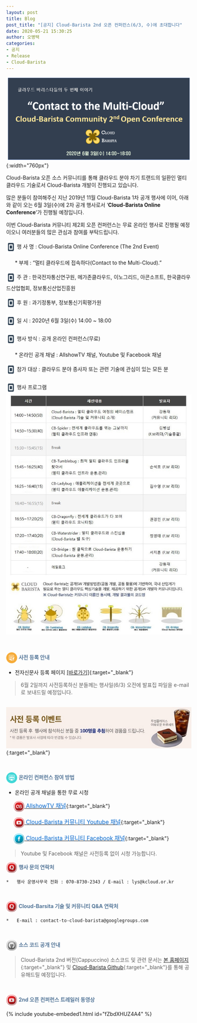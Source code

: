 ```yaml
---
layout: post
title: Blog
post_title: "[공지] Cloud-Barista 2nd 오픈 컨퍼런스(6/3, 수)에 초대합니다"
date: 2020-05-21 15:30:25
author: 오병택
categories: 
- 공지
- Release
- Cloud-Barista
---
```


![Alt text](/assets/img/blog/2nd-conference/leaflet-haeder.png){:width="760px"}

Cloud-Barista 오픈 소스 커뮤니티를 통해 클라우드 분야 차기 트랜드의 일환인 멀티 클라우드 기술로서 Cloud-Barista 개발이 진행되고 있습니다.
<BR>

많은 분들이 참여해주신 지난 2019년 11월 Cloud-Barista 1차 공개 행사에 이어, 아래와 같이 오는 6월 3일(수)에 2차 공개 행사로서 ‘**Cloud-Barista Online Conference**‘가 진행될 예정입니다.

이번 Cloud-Barista 커뮤니티 제2회 오픈 컨퍼런스는 무료 온라인 행사로 진행될 예정이오니
여러분들의 많은 관심과 참여를 부탁드립니다.
<!--more-->

<img src="/assets/img/blog/2nd-conference/square_payment_icon_132877.png" width="25" height="35" style="border:0px;vertical-align:middle"> 행 사 명 : Cloud-Barista Online Conference (The 2nd Event)

&nbsp;&nbsp;&nbsp;&nbsp;&nbsp;&nbsp;* 부제 : “멀티 클라우드에 접속하다(Contact to the Multi-Cloud).”

<img src="/assets/img/blog/2nd-conference/square_payment_icon_132877.png" width="25" height="35" style="border:0px;vertical-align:middle"> 주   관 : 한국전자통신연구원, 메가존클라우드, 이노그리드, 아콘소프트, 한국클라우드산업협회, 정보통신산업진흥원

<img src="/assets/img/blog/2nd-conference/square_payment_icon_132877.png" width="25" height="35" style="border:0px;vertical-align:middle"> 후   원 : 과기정통부, 정보통신기획평가원

<img src="/assets/img/blog/2nd-conference/square_payment_icon_132877.png" width="25" height="35" style="border:0px;vertical-align:middle"> 일   시 : 2020년 6월 3일(수) 14:00 ~ 18:00

<img src="/assets/img/blog/2nd-conference/square_payment_icon_132877.png" width="25" height="35" style="border:0px;vertical-align:middle"> 행사 방식 : 공개 온라인 컨퍼런스(무료)

&nbsp;&nbsp;&nbsp;&nbsp;&nbsp;&nbsp;* 온라인 공개 채널 : AllshowTV 채널, Youtube 및 Facebook 채널

<img src="/assets/img/blog/2nd-conference/square_payment_icon_132877.png" width="25" height="35" style="border:0px;vertical-align:middle"> 참가 대상 : 클라우드 분야 종사자 또는 관련 기술에 관심이 있는 모든 분 

<img src="/assets/img/blog/2nd-conference/square_payment_icon_132877.png" width="25" height="35" style="border:0px;vertical-align:middle"> 행사 프로그램<BR>
![Alt text](/assets/img/blog/2nd-conference/barista_edm_01-edited2-cut2.jpg)

<BR>

<span style="color:#557799"><img src="/assets/img/blog/2nd-conference/paper-pencil_icon-icons.com_52928.png" width="30" height="30" style="border:0px;vertical-align:middle">
 **사전 등록 안내**</span>

-	전자신문사 등록 페이지 [[바로가기]](http://www.allshowtv.com/member/index.html?idx=199 "전자신문사 등록 페이지"){:target="_blank"}

   > 6월 2일까지 사전등록하신 분들께는 행사일(6/3) 오전에 발표집 파일을 e-mail로 보내드릴 예정입니다.

&nbsp;&nbsp;&nbsp;&nbsp;&nbsp;&nbsp;[![Alt text](/assets/img/blog/2nd-conference/barista_edm_02-cut2-resized.jpg)](http://www.allshowtv.com/member/index.html?idx=199){:target="_blank"}

<BR>

<span style="color:#557799"><img src="/assets/img/blog/2nd-conference/screen_icon-icons.com_52924.png" width="30" height="30" style="border:0px;vertical-align:middle">
**온라인 컨퍼런스 참여 방법**</span>

-	온라인 공개 채널을 통한 무료 시청


&nbsp;&nbsp;&nbsp;&nbsp;
    [<img src="/assets/img/blog/2nd-conference/Lastfm-Icon_22087.png" width="30" height="30" style="border:0px;vertical-align:middle">
    <span style = "font-size:1.1em;  color: #0366CC;"> AllshowTV 채널</span>](http://www.allshowtv.com/detail.html?idx=199 "AllshowTV 채널"){:target="_blank"}<BR>


&nbsp;&nbsp;&nbsp;&nbsp;
    [<img src="/assets/img/blog/2nd-conference/Youtube-Icon_22119.png" width="30" height="30" style="border:0px;vertical-align:middle">
    <span style = "font-size:1.1em;  color: #0366CC;"> Cloud-Barista 커뮤니티 Youtube 채널</span>](https://www.youtube.com/watch?v=tx7vvGHTPKA "Cloud-Barista 커뮤니티 Youtube 채널"){:target="_blank"}<BR>

&nbsp;&nbsp;&nbsp;&nbsp;
    [<img src="/assets/img/blog/2nd-conference/Facebook-Icon_22115.png" width="30" height="30" style="border:0px;vertical-align:middle">
    <span style = "font-size:1.1em;  color: #0366CC"> Cloud-Barista 커뮤니티 Facebook 채널</span>](https://www.facebook.com/Cloud-Barista-Community-103500041371503/?modal=admin_todo_tour "Cloud-Barista 커뮤니티 Facebook 채널"){:target="_blank"}

   > Youtube 및 Facebook 채널은 사전등록 없이 시청 가능합니다.


<span style="color:#557799"><img src="/assets/img/blog/2nd-conference/Quora-Icon_22095.png" width="30" height="30" style="border:0px;vertical-align:middle">
**행사 문의 연락처**</span>
 
    *	행사 운영사무국 전화 : 070-8730-2343 / E-mail : lys@kcloud.or.kr

<BR>

<span style="color:#557799"><img src="/assets/img/blog/2nd-conference/Quora-Icon_22095.png" width="30" height="30" style="border:0px;vertical-align:middle">
**Cloud-Barsita 기술 및 커뮤니티 Q&A 연락처**</span>

    *	E-mail : contact-to-cloud-barista@googlegroups.com


<BR>

<span style="color:#557799"><img src="/assets/img/blog/2nd-conference/Github-Icon_22102.png" width="30" height="30" style="border:0px;vertical-align:middle">
**소스 코드 공개 안내**</span>

   > Cloud-Barista 2nd 버전(Cappuccino) 소스코드 및 관련 문서는 [본 홈페이지](https://cloud-barista.github.io/download/ "본 홈페이지 Download 메뉴"){:target="_blank"}
    및 [Cloud-Barista Github](https://github.com/cloud-barista/cloud-barista "Cloud-Barista Github"){:target="_blank"}를 통해 공유해드릴 예정입니다.

<BR>

<span style="color:#557799"><img src="/assets/img/blog/2nd-conference/Youtube-Icon_22119.png" width="30" height="30" style="border:0px;vertical-align:middle">
**2nd 오픈 컨퍼런스 트레일러 동영상**</span>

{% include youtube-embeded1.html id="fZbdXHUZ4A4" %}
